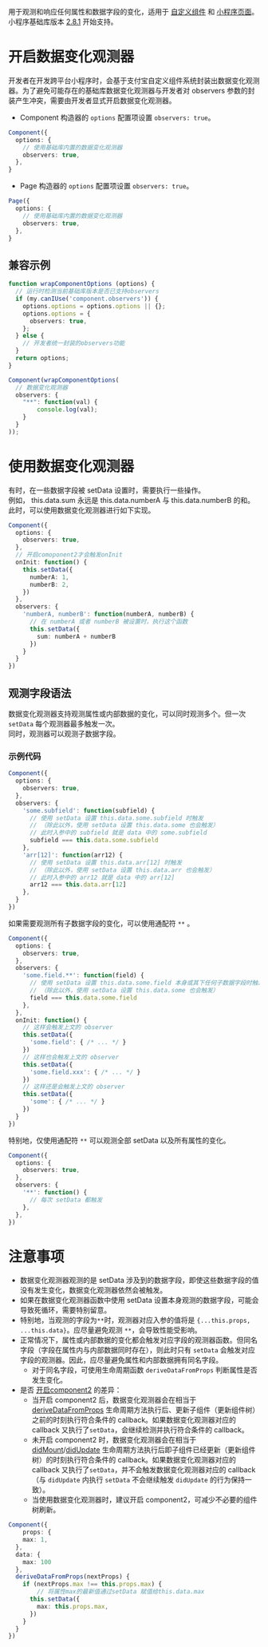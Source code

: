 用于观测和响应任何属性和数据字段的变化，适用于 [自定义组件](https://opendocs.alipay.com/mini/framework/component_object) 和 [小程序页面](https://opendocs.alipay.com/mini/framework/page-detail)。<br />小程序基础库版本 [2.8.1](https://opendocs.alipay.com/mini/framework/lib-upgrade-v2) 开始支持。

# 开启数据变化观测器
开发者在开发跨平台小程序时，会基于支付宝自定义组件系统封装出数据变化观测器。为了避免可能存在的基础库数据变化观测器与开发者对 observers 参数的封装产生冲突，需要由开发者显式开启数据变化观测器。

- Component 构造器的 `options` 配置项设置 `observers: true`。
```typescript
Component({
  options: {
    // 使用基础库内置的数据变化观测器
    observers: true,
  },
} 
```

- Page 构造器的 `options` 配置项设置 `observers: true`。
```typescript
Page({
  options: {
    // 使用基础库内置的数据变化观测器
    observers: true,
  },
}
```

## 兼容示例
```typescript
function wrapComponentOptions (options) {
  // 运行时检测当前基础库版本是否已支持observers
  if (my.canIUse('component.observers')) {
    options.options = options.options || {};
    options.options = {
      observers: true,
    };
  } else {
  	// 开发者统一封装的observers功能
  }
  return options;
}

Component(wrapComponentOptions(
  // 数据变化观测器
  observers: {
    "**": function(val) {
    	console.log(val);
    }
  }
));
```

# 使用数据变化观测器
有时，在一些数据字段被 setData 设置时，需要执行一些操作。<br />例如， this.data.sum 永远是 this.data.numberA 与 this.data.numberB 的和。此时，可以使用数据变化观测器进行如下实现。
```typescript
Component({
  options: {
    observers: true,
  },
  // 开启comoponent2才会触发onInit
  onInit: function() {
    this.setData({
      numberA: 1,
      numberB: 2,
    })
  },
  observers: {
    'numberA, numberB': function(numberA, numberB) {
      // 在 numberA 或者 numberB 被设置时，执行这个函数
      this.setData({
        sum: numberA + numberB
      })
    }
  }
})
```

## 观测字段语法
数据变化观测器支持观测属性或内部数据的变化，可以同时观测多个。但一次 `setData` 每个观测器最多触发一次。<br />同时，观测器可以观测子数据字段。

### 示例代码
```typescript
Component({
  options: {
    observers: true,
  },
  observers: {
    'some.subfield': function(subfield) {
      // 使用 setData 设置 this.data.some.subfield 时触发
      // （除此以外，使用 setData 设置 this.data.some 也会触发）
      // 此时入参中的 subfield 就是 data 中的 some.subfield
      subfield === this.data.some.subfield
    },
    'arr[12]': function(arr12) {
      // 使用 setData 设置 this.data.arr[12] 时触发
      // （除此以外，使用 setData 设置 this.data.arr 也会触发）
      // 此时入参中的 arr12 就是 data 中的 arr[12]
      arr12 === this.data.arr[12]
    },
  }
})
```
如果需要观测所有子数据字段的变化，可以使用通配符 `**` 。
```typescript
Component({
  options: {
    observers: true,
  },
  observers: {
    'some.field.**': function(field) {
      // 使用 setData 设置 this.data.some.field 本身或其下任何子数据字段时触发
      // （除此以外，使用 setData 设置 this.data.some 也会触发）
      field === this.data.some.field
    },
  },
  onInit: function() {
    // 这样会触发上文的 observer
    this.setData({
      'some.field': { /* ... */ }
    })
    // 这样也会触发上文的 observer
    this.setData({
      'some.field.xxx': { /* ... */ }
    })
    // 这样还是会触发上文的 observer
    this.setData({
      'some': { /* ... */ }
    })
  }
})
```
特别地，仅使用通配符 `**` 可以观测全部 setData 以及所有属性的变化。
```typescript
Component({
  options: {
    observers: true,
  },
  observers: {
    '**': function() {
      // 每次 setData 都触发
    },
  },
})
```

# 注意事项

- 数据变化观测器观测的是 setData 涉及到的数据字段，即使这些数据字段的值没有发生变化，数据变化观测器依然会被触发。
- 如果在数据变化观测器函数中使用 setData 设置本身观测的数据字段，可能会导致死循环，需要特别留意。
- 特别地，当观测的字段为`**`时，观测器对应入参的值将是 `{...this.props, ...this.data}`。应尽量避免观测 `**`，会导致性能受影响。
- 正常情况下，属性或内部数据的变化都会触发对应字段的观测器函数。但同名字段（字段在属性内与内部数据同时存在），则此时只有 `setData` 会触发对应字段的观测器。因此，应尽量避免属性和内部数据拥有同名字段。
   - 对于同名字段，可使用生命周期函数 `deriveDataFromProps` 判断属性是否发生变化。
- 是否 [开启component2](https://opendocs.alipay.com/mini/framework/component-lifecycle) 的差异：
   - 当开启 component2 后，数据变化观测器会在相当于 [deriveDataFromProps](https://opendocs.alipay.com/mini/framework/component-lifecycle#deriveDataFromProps) 生命周期方法执行后、更新子组件（更新组件树）之前的时刻执行符合条件的 callback。如果数据变化观测器对应的 callback 又执行了`setData`，会继续检测并执行符合条件的 callback。
   - 未开启 component2 时，数据变化观测器会在相当于 [didMount](https://opendocs.alipay.com/mini/framework/component-lifecycle#didMount)/[didUpdate](https://opendocs.alipay.com/mini/framework/component-lifecycle#didUpdate) 生命周期方法执行后即子组件已经更新（更新组件树）的时刻执行符合条件的 callback。如果数据变化观测器对应的 callback 又执行了`setData`，并不会触发数据变化观测器对应的 callback（与 `didUpdate` 内执行 `setData` 不会继续触发 `didUpdate` 的行为保持一致）。
   - 当使用数据变化观测器时，建议开启 component2，可减少不必要的组件树刷新。
```typescript
Component({
	props: {
    max: 1,
  },
  data: {
    max: 100
  },
  deriveDataFromProps(nextProps) {
  	if (nextProps.max !== this.props.max) {
    	// 将属性max的最新值通过setData 赋值给this.data.max
      this.setData({
        max: this.props.max,
      })
    }
  }
})
```
